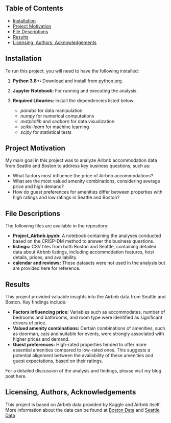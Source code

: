 ## Table of Contents
- [Installation](#installations)
- [Project Motivation](#project-motivation)
- [File Descriptions](#file-descriptions)
- [Results](#results)
- [Licensing, Authors, Acknowledgements](#licensing-authors-acknowledgements)
  
## Installation
To run this project, you will need to have the following installed:
1. **Python 3.8+:** Download and install from [python.org](https://www.python.org/).

2. **Jupyter Notebook:** For running and executing the analysis.

3. **Required Libraries:** Install the dependencies listed below:
    - *pandas* for data manipulation
    - *numpy* for numerical computations
    - *matplotlib* and *seaborn* for data visualization
    - *scikit-learn* for machine learning
    - *scipy* for statistical tests

## Project Motivation
My main goal in this project was to analyze Airbnb accommodation data from Seattle and Boston to address key business questions, such as:

- What factors most influence the price of Airbnb accommodations?
- What are the most valued amenity combinations, considering average price and high demand?
- How do guest preferences for amenities differ between properties with high ratings and low ratings in Seattle and Boston?

## File Descriptions
The following files are available in the repository:

- **Project_Airbnb.ipynb:** A notebook containing the analyses conducted based on the CRISP-DM method to answer the business questions.
- **listings:** CSV files from both Boston and Seattle, containing detailed data about Airbnb listings, including accommodation features, host details, prices, and availability.
- **calendar and reviews:** These datasets were not used in the analysis but are provided here for reference.

## Results
This project provided valuable insights into the Airbnb data from Seattle and Boston. Key findings include:

- **Factors influencing price:** Variables such as accommodates, number of bedrooms and bathrooms, and room type were identified as significant drivers of price.
- **Valued amenity combinations:** Certain combinations of amenities, such as doorman, cats and suitable for events, were strongly associated with higher prices and demand.
- **Guest preferences:** High-rated properties tended to offer more essential amenities compared to low-rated ones. This suggests a potential alignment between the availability of these amenities and guest expectations, based on their ratings.

For a detailed discussion of the analysis and findings, please visit my blog post here.

## Licensing, Authors, Acknowledgements
This project is based on Airbnb data provided by Kaggle and Airbnb itself. More information about the data can be found at [Boston Data](https://www.kaggle.com/datasets/airbnb/boston) and [Seattle Data](https://www.kaggle.com/datasets/airbnb/seattle)
